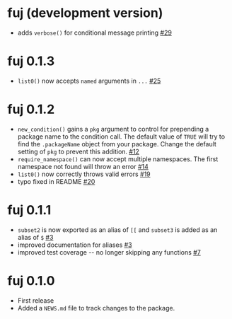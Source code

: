 # fuj (development version)

* adds `verbose()` for conditional message printing [#29](https://github.com/jmbarbone/fuj/issues/29)

# fuj 0.1.3

* `list0()` now accepts `named` arguments in `...` [#25](https://github.com/jmbarbone/fuj/issues/25)

# fuj 0.1.2

* `new_condition()` gains a `pkg` argument to control for prepending a package name to the condition call.  The default value of `TRUE` will try to find the `.packageName` object from your package. Change the default setting of `pkg` to prevent this addition. [#12](https://github.com/jmbarbone/fuj/issues/12)
* `require_namespace()` can now accept multiple namespaces.  The first namespace not found will throw an error [#14](https://github.com/jmbarbone/fuj/issues/14)
* `list0()` now correctly throws valid errors [#19](https://github.com/jmbarbone/fuj/issues/19)
* typo fixed in README [#20](https://github.com/jmbarbone/fuj/issues/20)

# fuj 0.1.1

* `subset2` is now exported as an alias of `[[` and `subset3` is added as an alias of `$` [#3](https://github.com/jmbarbone/fuj/issues/3)
* improved documentation for aliases [#3](https://github.com/jmbarbone/fuj/issues/3)
* improved test coverage -- no longer skipping any functions [#7](https://github.com/jmbarbone/fuj/issues/7)

# fuj 0.1.0

* First release
* Added a `NEWS.md` file to track changes to the package.
